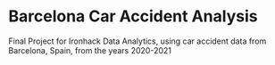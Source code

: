 # Barcelona Car Accident Analysis
Final Project for Ironhack Data Analytics, using car accident data from Barcelona, Spain, from the years 2020-2021 

